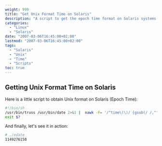 ```yaml
---
weight: 999
title: "Get Unix Format Time on Solaris"
description: "A script to get the epoch time format on Solaris systems."
categories:
  - "Linux"
  - "Solaris"
date: "2007-03-06T16:45:00+02:00"
lastmod: "2007-03-06T16:45:00+02:00"
tags:
  - "Solaris"
  - "Unix"
  - "Time"
  - "Scripts"
toc: true
---
```


## Getting Unix Format Time on Solaris

Here is a little script to obtain Unix format on Solaris (Epoch Time):

```bash
#!/bin/sh
/usr/bin/truss /usr/bin/date 2>&1 |  nawk -F= '/^time\(\)/ {gsub(/ /,"",$2);print $2}'
exit $?
```

And finally, let's see it in action:

```bash
# ./edate
1149276150
```
